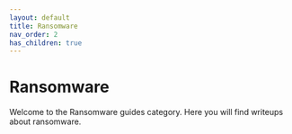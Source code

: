 ```yaml
---
layout: default
title: Ransomware
nav_order: 2
has_children: true
---
```


# Ransomware
Welcome to the Ransomware guides category. Here you will find writeups about ransomware.
